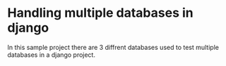 # Handling multiple databases in django

In this sample project there are 3 diffrent databases used to test multiple databases in a django project.

